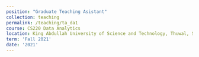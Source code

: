 ```yaml
---
position: "Graduate Teaching Asistant"
collection: teaching
permalink: /teaching/ta_da1
course: CS220 Data Analytics
location: King Abdullah University of Science and Technology, Thuwal, Saudi Arabia.
term: 'Fall 2021'
date: '2021'
---
```

